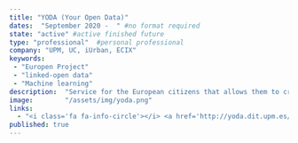 ```yaml
---
title: "YODA (Your Open Data)"
dates:  "September 2020 -  " #no format required
state: "active" #active finished future
type: "professional"  #personal professional
company: "UPM, UC, iUrban, ECIX"
keywords: 
 - "Europen Project"
 - "linked-open data"
 - "Machine learning"
description:  "Service for the European citizens that allows them to create personalised dashboards binding several sources of data through a single application. It includes data processing infrastructure that, on the basis of real time and machine learning processing, will provide additional processed results and predictions to the developed personalised service."
image:        "/assets/img/yoda.png"
links:
  - "<i class='fa fa-info-circle'></i> <a href='http://yoda.dit.upm.es/' target='_blank'>Project Web</a>"
published: true
---
```


